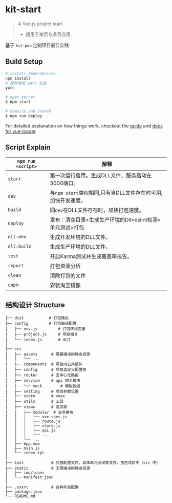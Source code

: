 # kit-start

> A Vue.js project start
> - 适用于单页与多页应用.

基于 `kit-pwa` 定制项目最佳实践

## Build Setup

``` bash
# install dependencies
npm install
# 推荐使用 yarn 安装
yarn

# open server
$ npm start

# Compile and launch
$ npm run deploy
```

For detailed explanation on how things work, checkout the [guide](http://vuejs-templates.github.io/webpack/) and [docs for vue-loader](http://vuejs.github.io/vue-loader).

## Script Explain

|`npm run <script>`|解释|
|------------------|-----------|
|`start`|第一次运行启用。生成DLL文件，服务启动在3000端口。|
|`dev`|与`npm start`类似相同,只有当DLL文件存在时可用,加快开发速度。|
|`build`|同`dev`在DLL文件存在时，加快打包速度。|
|`deploy`|发布：清空目录>生成生产环境的Dll>eslint检测>单元测试>打包|
|`dll:dev`|生成开发环境的DLL文件。|
|`dll:build`|生成生产环境的DLL文件。|
|`test`|开启Karma测试并生成覆盖率报告。|
|`report`|打包资源分析|
|`clean`|清除打包的文件|
|`cnpm`|安装淘宝镜像|

## 结构设计 Structure

```shell
├── dist           # 打包输出
├── config         # 打包编译配置
│   ├── env.js         # 打包环境变量
│   ├── project.js     # 项目相关
│   └── index.js       # 出口
│
├── src
│   ├── assets      # 需要编译的静态资源
│   │   └── ...
│   ├── components  # 项目内公共组件
│   ├── config      # 项目自定义配置等
│   ├── router      # 去中心化路由
│   ├── service     # api 相关模块
│   │   └── mock        # 模拟数据
│   ├── setting     # 项目参数设置
│   ├── store       # vuex
│   ├── utils       # 工具
│   ├── views       # 各页面
│   │   ├── module/  # 业务模块
│   │   │   ├── xxx.spec.js
│   │   │   ├── route.js
│   │   │   ├── store.js
│   │   │   ├── api.js
│   │   │   └── ...
│   │   └── ...
│   ├── App.vue
│   ├── main.js
│   └── index.tpl
│
├── test            # 只放配置文件，具体单元测试等文件，放在项目中（src 中）
├── static          # 无需编译的静态资源
│   ├── img/icons
│   └── manifest.json
│
├── .xxxrc          # 各种开发配置
├── package.json
└── README.md
```

